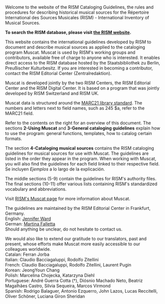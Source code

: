 Welcome to the website of the RISM Cataloging Guidelines, the rules and procedures for describing historical musical sources for the Répertoire International des Sources Musicales (RISM) - International Inventory of Musical Sources.

**To search the RISM database, please visit [the RISM website](https://rism.info/index.html).**

This website contains the international guidelines developed by RISM to document and describe musical sources as applied to the cataloging program Muscat. Muscat is used by RISM's working groups and contributors, available free of charge to anyone who is interested. It enables direct access to the RISM database hosted by the Staatsbibliothek zu Berlin, Preußischer Kulturbesitz. If you are interested in becoming a contributor, contact the RISM Editorial Center (Zentralredaktion).

Muscat is developed jointly by the two RISM Centers, the RISM Editorial Center and the RISM Digital Center. It is based on a program that was jointly developed by RISM Switzerland and RISM UK.

Muscat data is structured around the [MARC21 library standard](https://www.loc.gov/marc/). The numbers and letters next to field names, such as 245 $a, refer to the MARC21 field.

Refer to the contents on the right for an overview of this document. The sections **2-Using Muscat** and **3-General cataloging guidelines** explain how to use the program: general functions, templates, how to catalog certain formats.

The section **4-Cataloging musical sources** contains the RISM cataloging guidelines for musical sources for use with Muscat. The guidelines are listed in the order they appear in the program. When working with Muscat, you will also find the guidelines for each field linked to their respective field. Se incluyen _Ejemplos_ a lo largo de la explicación.

The middle sections (5-9) contain the guidelines for RISM's authority files. The final sections (10-11) offer various lists containing RISM's standardized vocabulary and abbreviations.

Visit [RISM's Muscat page](https://rism.info/community/muscat.html) for more information about Muscat.

The guidelines are maintained by the RISM Editorial Center in Frankfurt, Germany.  
English: [Jennifer Ward](mailto:jennifer.ward@rism.info)  
German: [Martina Falletta](mailto:martina.falletta@rism.info)  
Should anything be unclear, do not hesitate to contact us.

We would also like to extend our gratitude to our translators, past and present, whose efforts make Muscat more easily accessible to our colleagues worldwide.  
Catalan: Ferran Jorba  
Italian: Claudio Bacciagaluppi, Rodolfo Zitellini  
French: Claudio Bacciagaluppi, Rodolfo Zitellini, Laurent Pugin  
Korean: JeongYoun Chang   
Polish: Marcelina Chojecka, Katarzyna Diehl  
Portuguese: André Guerra Cotta (†), Diósnio Machado Neto, Beatriz Magalhães Castro, Silvia Sequeira, Marcos Virmond  
Spanish: Rodrigo Balaguer, Antonio Ezquerro, John Lazos, Lucas Reccitelli, Oliver Schöner, Luciana Giron Sheridan  
